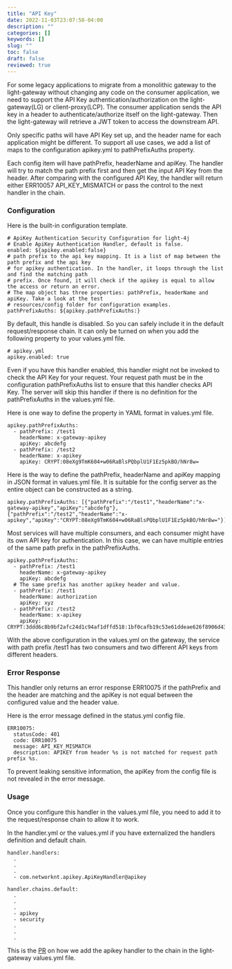 ```yaml
---
title: "API Key"
date: 2022-11-03T23:07:58-04:00
description: ""
categories: []
keywords: []
slug: ""
toc: false
draft: false
reviewed: true
---
```


For some legacy applications to migrate from a monolithic gateway to the light-gateway without changing any code on the consumer application, we need to support the API Key authentication/authorization on the light-gateway(LG) or client-proxy(LCP). The consumer application sends the API key in a header to authenticate/authorize itself on the light-gateway. Then the light-gateway will retrieve a JWT token to access the downstream API. 

Only specific paths will have API Key set up, and the header name for each application might be different. To support all use cases, we add a list of maps to the configuration apikey.yml to pathPrefixAuths property. 


Each config item will have pathPrefix, headerName and apiKey. The handler will try to match the path prefix first and then get the input API Key from the header. After comparing with the configured API Key, the handler will return either ERR10057 API_KEY_MISMATCH or pass the control to the next handler in the chain. 

### Configuration

Here is the built-in configuration template. 

```
# ApiKey Authentication Security Configuration for light-4j
# Enable ApiKey Authentication Handler, default is false.
enabled: ${apikey.enabled:false}
# path prefix to the api key mapping. It is a list of map between the path prefix and the api key
# for apikey authentication. In the handler, it loops through the list and find the matching path
# prefix. Once found, it will check if the apikey is equal to allow the access or return an error.
# The map object has three properties: pathPrefix, headerName and apiKey. Take a look at the test
# resources/config folder for configuration examples.
pathPrefixAuths: ${apikey.pathPrefixAuths:}
```

By default, this handle is disabled. So you can safely include it in the default request/response chain. It can only be turned on when you add the following property to your values.yml file. 

```
# apikey.yml
apikey.enabled: true
```

Even if you have this handler enabled, this handler might not be invoked to check the API Key for your request. Your request path must be in the configuration pathPrefixAuths list to ensure that this handler checks API Key. The server will skip this handler if there is no definition for the pathPrefixAuths in the values.yml file. 


Here is one way to define the property in YAML format in values.yml file.

```
apikey.pathPrefixAuths:
  - pathPrefix: /test1
    headerName: x-gateway-apikey
    apiKey: abcdefg
  - pathPrefix: /test2
    headerName: x-apikey
    apiKey: CRYPT:08eXg9TmK604+w06RaBlsPQbplU1F1Ez5pkBO/hNr8w=
```

Here is the way to define the pathPrefix, headerName and apiKey mapping in JSON format in values.yml file. It is suitable for the config server as the entire object can be constructed as a string. 

```
apikey.pathPrefixAuths: [{"pathPrefix":"/test1","headerName":"x-gateway-apikey","apiKey":"abcdefg"},{"pathPrefix":"/test2","headerName":"x-apikey","apiKey":"CRYPT:08eXg9TmK604+w06RaBlsPQbplU1F1Ez5pkBO/hNr8w="}]

```

Most services will have multiple consumers, and each consumer might have its own API key for authentication. In this case, we can have multiple entries of the same path prefix in the pathPrefixAuths. 

```
apikey.pathPrefixAuths:
  - pathPrefix: /test1
    headerName: x-gateway-apikey
    apiKey: abcdefg
  # The same prefix has another apikey header and value.
  - pathPrefix: /test1
    headerName: authorization
    apiKey: xyz
  - pathPrefix: /test2
    headerName: x-apikey
    apiKey: CRYPT:3ddd6c8b9bf2afc24d1c94af1dffd518:1bf0cafb19c53e61ddeae626f8906d43
```

With the above configuration in the values.yml on the gateway, the service with path prefix /test1 has two consumers and two different API keys from different headers. 

### Error Response

This handler only returns an error response ERR10075 if the pathPrefix and the header are matching and the apiKey is not equal between the configured value and the header value. 


Here is the error message defined in the status.yml config file.

```
ERR10075:
  statusCode: 401
  code: ERR10075
  message: API_KEY_MISMATCH
  description: APIKEY from header %s is not matched for request path prefix %s.
```

To prevent leaking sensitive information, the apiKey from the config file is not revealed in the error message. 

### Usage

Once you configure this handler in the values.yml file, you need to add it to the request/response chain to allow it to work. 

In the handler.yml or the values.yml if you have externalized the handlers definition and default chain. 


```
handler.handlers:
  .
  .
  .
  - com.networknt.apikey.ApiKeyHandler@apikey

handler.chains.default:
  .
  .
  .
  - apikey
  - security
  .
  .
  .

```

This is the [PR](https://github.com/networknt/light-gateway/issues/92) on how we add the apikey handler to the chain in the light-gateway values.yml file. 

